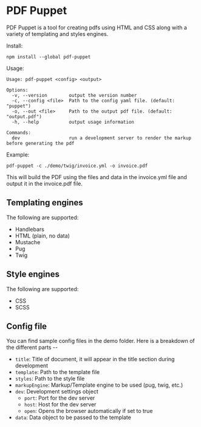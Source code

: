 # PDF Puppet

PDF Puppet is a tool for creating pdfs using HTML and CSS along with a variety of templating and styles engines.

Install:

`npm install --global pdf-puppet`

Usage:

```
Usage: pdf-puppet <config> <output>

Options:
  -v, --version        output the version number
  -c, --config <file>  Path to the config yaml file. (default: "puppet")
  -o, --out <file>     Path to the output pdf file. (default: "output.pdf")
  -h, --help           output usage information

Commands:
  dev                  run a development server to render the markup before generating the pdf
```

Example:

`pdf-puppet -c ./demo/twig/invoice.yml -o invoice.pdf`

This will build the PDF using the files and data in the invoice.yml file and output it in the invoice.pdf file.

## Templating engines

The following are supported:

  - Handlebars
  - HTML (plain, no data)
  - Mustache
  - Pug
  - Twig

## Style engines

The following are supported:

  - CSS
  - SCSS

## Config file

You can find sample config files in the demo folder. Here is a breakdown of the different parts --

  - `title`: Title of document, it will appear in the title section during development
  - `template`: Path to the template file
  - `styles`: Path to the style file
  - `markupEngine`: Markup/Template engine to be used (pug, twig, etc.)
  - `dev`: Development settings object
    * `port`: Port for the dev server
    * `host`: Host for the dev server
    * `open`: Opens the browser automatically if set to true
  - `data`: Data object to be passed to the template

